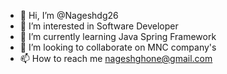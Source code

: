 - 👋 Hi, I’m @Nageshdg26
- 👀 I’m interested in  Software Developer
- 🌱 I’m currently learning  Java Spring Framework
- 💞️ I’m looking to collaborate on MNC company's
- 📫 How to reach me nageshghone@gmail.com

<!---
Nageshdg26/Nageshdg26 is a ✨ special ✨ repository because its `README.md` (this file) appears on your GitHub profile.
You can click the Preview link to take a look at your changes.
--->
